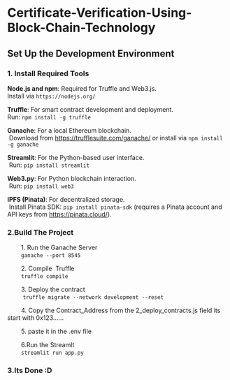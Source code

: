 # Certificate-Verification-Using-Block-Chain-Technology

## Set Up the Development Environment

### 1\. Install Required Tools

**Node.js and npm**: Required for Truffle and Web3.js.  
Install via `https://nodejs.org/`

**Truffle**: For smart contract development and deployment.  
Run: `npm install -g truffle`

**Ganache**: For a local Ethereum blockchain.  
 Download from https://trufflesuite.com/ganache/ or install via `npm install -g ganache`

**Streamlit**: For the Python-based user interface.  
 Run: `pip install streamlit`

**Web3.py**: For Python blockchain interaction.  
 Run: `pip install web3`

**IPFS (Pinata)**: For decentralized storage.  
 Install Pinata SDK: `pip install pinata-sdk` (requires a Pinata account and API keys from https://pinata.cloud/).

### 2.Build The Project

&nbsp;       1. Run the Ganache Server  
        `ganache --port 8545 ` 

&nbsp;       2. Compile  Truffle  
        `truffle compile`

&nbsp;       3. Deploy the contract  
         `truffle migrate --network development --reset`

&nbsp;       4. Copy the Contract_Address from the 2_deploy_contracts.js field its start with 0x123......

&nbsp;       5. paste it in the .env file

&nbsp;       6.Run the Streamlt  
        `streamlit run app.py`

### 3.Its Done :D
